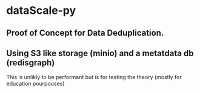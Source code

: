 # dataScale-py
## Proof of Concept for Data Deduplication.
## Using S3 like storage (minio) and a metatdata db (redisgraph)

This is unlikly to be performant but is for testing the theory (mostly for education pourpouses)